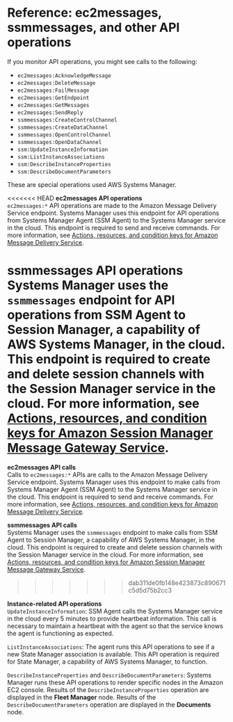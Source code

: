 # Reference: ec2messages, ssmmessages, and other API operations<a name="systems-manager-setting-up-messageAPIs"></a>

If you monitor API operations, you might see calls to the following:
+ `ec2messages:AcknowledgeMessage`
+ `ec2messages:DeleteMessage`
+ `ec2messages:FailMessage`
+ `ec2messages:GetEndpoint`
+ `ec2messages:GetMessages`
+ `ec2messages:SendReply`
+ `ssmmessages:CreateControlChannel`
+ `ssmmessages:CreateDataChannel`
+ `ssmmessages:OpenControlChannel`
+ `ssmmessages:OpenDataChannel`
+ `ssm:UpdateInstanceInformation`
+ `ssm:ListInstanceAssociations`
+ `ssm:DescribeInstanceProperties`
+ `ssm:DescribeDocumentParameters`

These are special operations used AWS Systems Manager\.

<<<<<<< HEAD
**ec2messages API operations**  
`ec2messages:*` API operations are made to the Amazon Message Delivery Service endpoint\. Systems Manager uses this endpoint for API operations from Systems Manager Agent \(SSM Agent\) to the Systems Manager service in the cloud\. This endpoint is required to send and receive commands\. For more information, see [Actions, resources, and condition keys for Amazon Message Delivery Service](https://docs.aws.amazon.com/service-authorization/latest/reference/list_amazonmessagedeliveryservice.html)\.

**ssmmessages API operations**  
Systems Manager uses the `ssmmessages` endpoint for API operations from SSM Agent to Session Manager, a capability of AWS Systems Manager, in the cloud\. This endpoint is required to create and delete session channels with the Session Manager service in the cloud\. For more information, see [Actions, resources, and condition keys for Amazon Session Manager Message Gateway Service](https://docs.aws.amazon.com/service-authorization/latest/reference/list_amazonsessionmanagermessagegatewayservice.html)\.
=======
**ec2messages API calls**  
Calls to `ec2messages:*` APIs are calls to the Amazon Message Delivery Service endpoint\. Systems Manager uses this endpoint to make calls from Systems Manager Agent \(SSM Agent\) to the Systems Manager service in the cloud\. This endpoint is required to send and receive commands\. For more information, see [Actions, resources, and condition keys for Amazon Message Delivery Service](https://docs.aws.amazon.com/service-authorization/latest/reference/list_amazonmessagedeliveryservice.html)\.

**ssmmessages API calls**  
Systems Manager uses the `ssmmessages` endpoint to make calls from SSM Agent to Session Manager, a capability of AWS Systems Manager, in the cloud\. This endpoint is required to create and delete session channels with the Session Manager service in the cloud\. For more information, see [Actions, resources, and condition keys for Amazon Session Manager Message Gateway Service](https://docs.aws.amazon.com/service-authorization/latest/reference/list_amazonsessionmanagermessagegatewayservice.html)\.
>>>>>>> dab311de0fb148e423873c890671c5d5d75b2cc3

**Instance\-related API operations**  
`UpdateInstanceInformation`: SSM Agent calls the Systems Manager service in the cloud every 5 minutes to provide heartbeat information\. This call is necessary to maintain a heartbeat with the agent so that the service knows the agent is functioning as expected\. 

`ListInstanceAssociations`: The agent runs this API operations to see if a new State Manager association is available\. This API operation is required for State Manager, a capability of AWS Systems Manager, to function\.

`DescribeInstanceProperties` and `DescribeDocumentParameters`: Systems Manager runs these API operations to render specific nodes in the Amazon EC2 console\. Results of the `DescribeInstanceProperties` operation are displayed in the **Fleet Manager** node\. Results of the `DescribeDocumentParameters` operation are displayed in the **Documents** node\.